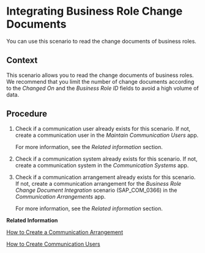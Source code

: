 <!-- loio64268285d910445582022d8ba4eb1811 -->

# Integrating Business Role Change Documents

You can use this scenario to read the change documents of business roles.



<a name="loio64268285d910445582022d8ba4eb1811__IntegratingBusinessRoleChangeDocuments_context"/>

## Context

This scenario allows you to read the change documents of business roles. We recommend that you limit the number of change documents according to the *Changed On* and the *Business Role ID* fields to avoid a high volume of data.



<a name="loio64268285d910445582022d8ba4eb1811__TopicTitleInCamelCase_steps"/>

## Procedure

1.  Check if a communication user already exists for this scenario. If not, create a communication user in the *Maintain Communication Users* app.

    For more information, see the *Related information* section.

2.  Check if a communication system already exists for this scenario. If not, create a communication system in the *Communication Systems* app.

3.  Check if a communication arrangement already exists for this scenario. If not, create a communication arrangement for the *Business Role Change Document Integration* scenario \(SAP\_COM\_0366\) in the *Communication Arrangements* app.

    For more information, see the *Related information* section.


**Related Information**  


[How to Create a Communication Arrangement](how-to-create-a-communication-arrangement-a0771f6.md "")

[How to Create Communication Users](how-to-create-communication-users-0377ade.md "")

